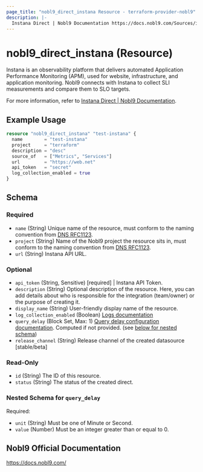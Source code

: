 ```yaml
---
page_title: "nobl9_direct_instana Resource - terraform-provider-nobl9"
description: |-
  Instana Direct | Nobl9 Documentation https://docs.nobl9.com/Sources/instana#instana-direct.
---
```


# nobl9_direct_instana (Resource)

Instana is an observability platform that delivers automated Application Performance Monitoring (APM), used for website, infrastructure, and application monitoring. Nobl9 connects with Instana to collect SLI measurements and compare them to SLO targets.

For more information, refer to [Instana Direct | Nobl9 Documentation](https://docs.nobl9.com/Sources/instana#instana-direct).

## Example Usage

```terraform
resource "nobl9_direct_instana" "test-instana" {
  name        = "test-instana"
  project     = "terraform"
  description = "desc"
  source_of   = ["Metrics", "Services"]
  url         = "https://web.net"
  api_token   = "secret"
  log_collection_enabled = true
}
```

<!-- schema generated by tfplugindocs -->
## Schema

### Required

- `name` (String) Unique name of the resource, must conform to the naming convention from [DNS RFC1123](https://kubernetes.io/docs/concepts/overview/working-with-objects/names/#names).
- `project` (String) Name of the Nobl9 project the resource sits in, must conform to the naming convention from [DNS RFC1123](https://kubernetes.io/docs/concepts/overview/working-with-objects/names/#names).
- `url` (String) Instana API URL.

### Optional

- `api_token` (String, Sensitive) [required] | Instana API Token.
- `description` (String) Optional description of the resource. Here, you can add details about who is responsible for the integration (team/owner) or the purpose of creating it.
- `display_name` (String) User-friendly display name of the resource.
- `log_collection_enabled` (Boolean) [Logs documentation](https://docs.nobl9.com/Features/SLO_troubleshooting/event-logs)
- `query_delay` (Block Set, Max: 1) [Query delay configuration documentation](https://docs.nobl9.com/Features/query-delay). Computed if not provided. (see [below for nested schema](#nestedblock--query_delay))
- `release_channel` (String) Release channel of the created datasource [stable/beta]

### Read-Only

- `id` (String) The ID of this resource.
- `status` (String) The status of the created direct.

<a id="nestedblock--query_delay"></a>
### Nested Schema for `query_delay`

Required:

- `unit` (String) Must be one of Minute or Second.
- `value` (Number) Must be an integer greater than or equal to 0.

## Nobl9 Official Documentation

https://docs.nobl9.com/
